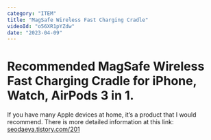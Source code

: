 ```yaml
---
category: "ITEM"
title: "MagSafe Wireless Fast Charging Cradle"
videoId: "o56XR1pYZdw"
date: "2023-04-09"
---
```


# Recommended MagSafe Wireless Fast Charging Cradle for iPhone, Watch, AirPods 3 in 1.
If you have many Apple devices at home, it’s a product that I would recommend.
There is more detailed information at this link: [seodaeya.tistory.com/201](https://seodaeya.tistory.com/201)